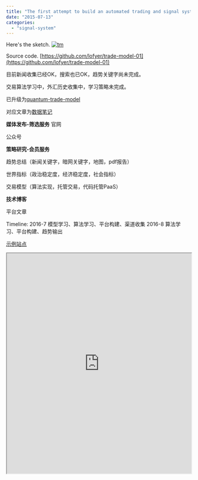 ```yaml
---
title: "The first attempt to build an automated trading and signal system"
date: "2015-07-13"
categories: 
  - "signal-system"
---
```


Here's the sketch. [![tm](/blog/post/images/tm.png)](http://blog.lofyer.org/the-first-attempt-to-build-an-automated-trading-system/tm/)

Source code. [https://github.com/lofyer/trade-model-01](https://github.com/lofyer/trade-model-01)

目前新闻收集已经OK，搜索也已OK，趋势关键字尚未完成。

交易算法学习中，外汇历史收集中，学习策略未完成。

已升级为[quantum-trade-model](https://github.com/lofyer/quantum-trade-model)

对应文章为[数据笔记](http://datanote.readthedocs.io/zh/latest/)

**媒体发布-筛选服务** 官网

公众号

**策略研究-会员服务**

趋势总结（新闻关键字，暗网关键字，地图，pdf报告）

世界指标（政治稳定度，经济稳定度，社会指标）

交易模型（算法实现，托管交易，代码托管PaaS）

**技术博客**

平台文章

Timeline: 2016-7 模型学习、算法学习、平台构建、渠道收集 2016-8 算法学习、平台构建、趋势输出

[示例站点](https://forex.fusionworks.cn) 

<iframe src="https://forex.fusionworks.cn" width="100%" height="600"></iframe>
